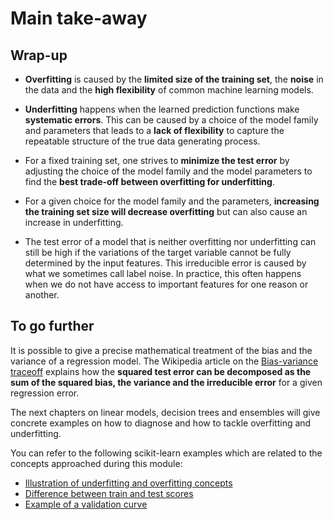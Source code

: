 # Main take-away

## Wrap-up

- **Overfitting** is caused by the **limited size of the training set**, the
  **noise** in the data and the **high flexibility** of common machine learning
  models.

- **Underfitting** happens when the learned prediction functions make
  **systematic errors**. This can be caused by a choice of the model family and
  parameters that leads to a **lack of flexibility** to capture the repeatable
  structure of the true data generating process.

- For a fixed training set, one strives to **minimize the test error** by
  adjusting the choice of the model family and the model parameters to find the
  **best trade-off between overfitting for underfitting**.

- For a given choice for the model family and the parameters, **increasing the
  training set size will decrease overfitting** but can also cause an increase
  in underfitting.

- The test error of a model that is neither overfitting nor underfitting can
  still be high if the variations of the target variable cannot be fully
  determined by the input features. This irreducible error is caused by what we
  sometimes call label noise. In practice, this often happens when we do not
  have access to important features for one reason or another.

## To go further

It is possible to give a precise mathematical treatment of the bias and the
variance of a regression model. The Wikipedia article on the [Bias-variance
traceoff](https://en.wikipedia.org/wiki/Bias%E2%80%93variance_tradeoff) explains
how the **squared test error can be decomposed as the sum of the squared bias,
the variance and the irreducible error** for a given regression error.

The next chapters on linear models, decision trees and ensembles will give
concrete examples on how to diagnose and how to tackle overfitting and
underfitting.

You can refer to the following scikit-learn examples which are related to
the concepts approached during this module:

- [Illustration of underfitting and overfitting concepts](https://scikit-learn.org/stable/auto_examples/model_selection/plot_underfitting_overfitting.html#sphx-glr-auto-examples-model-selection-plot-underfitting-overfitting-py)
- [Difference between train and test scores](https://scikit-learn.org/stable/auto_examples/model_selection/plot_train_error_vs_test_error.html#sphx-glr-auto-examples-model-selection-plot-train-error-vs-test-error-py)
- [Example of a validation curve](https://scikit-learn.org/stable/auto_examples/model_selection/plot_validation_curve.html#sphx-glr-auto-examples-model-selection-plot-validation-curve-py)
